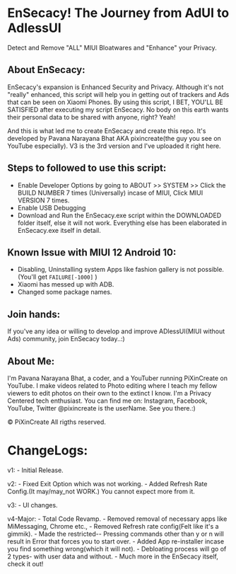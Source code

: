 # EnSecacy! The Journey from AdUI to AdlessUI

Detect and Remove "ALL" MIUI Bloatwares and "Enhance" your Privacy.


## About EnSecacy:
   EnSecacy's expansion is Enhanced Security and Privacy. Although it's not "really" enhanced,
this script will help you in getting out of trackers
and Ads that can be seen on Xiaomi Phones. By using this script, I  BET, YOU'LL BE SATISFIED after
executing my script EnSecacy. No body on this earth wants their personal data to be shared with anyone, right? Yeah!

And this is what led me to create EnSecacy and create this repo.
It's developed by Pavana Narayana Bhat AKA pixincreate(the guy you see on YouTube especially).
V3 is the 3rd version and I've uploaded it right here.

## Steps to followed to use this script:
- Enable Developer Options by going to ABOUT >> SYSTEM >> Click the BUILD NUMBER 7 times (Universally) incase of MIUI, Click MIUI VERSION 7 times.
- Enable USB Debugging
- Download and Run the EnSecacy.exe script within the DOWNLOADED folder itself, else it will not work.
Everything else has been elaborated in EnSecacy.exe itself in detail.

## Known Issue with MIUI 12 Android 10:
- Disabling, Uninstalling system Apps like fashion gallery is not possible. (You'll get ```FAILURE[-1000]``` )
- Xiaomi has messed up with ADB.
- Changed some package names.

## Join hands:
If you've any idea or willing to develop and improve ADlessUI(MIUI without Ads) community, join EnSecacy today..:)

## About Me:
I'm Pavana Narayana Bhat, a coder, and a YouTuber running PiXinCreate on YouTube. 
I make videos related to Photo editing where I teach my fellow viewers to edit photos on their own to the extinct I know. 
I'm a Privacy Centered tech enthusiast.
You can find me on: Instagram, Facebook, YouTube, Twitter
   @pixincreate is the userName. See you there.:)

© PiXinCreate
All rigths reserved.

# ChangeLogs:
		
v1: - Initial Release.

v2: - Fixed Exit Option which was not working. - Added Refresh Rate Config.(It may/may_not WORK.) You cannot expect more from it.

v3: - UI changes.

v4-Major: 	- Total Code Revamp.
		- Removed removal of necessary apps like MiMessaging, Chrome etc.,
		- Removed Refresh rate config(Felt like it's a gimmik).
		- Made the restricted-- Pressing commands other than y or n will result in Error that forces you to start over.
		- Added App re-installer incase you find something wrong(which it will not).
		- Debloating process will go of 2 types- with user data and without.
		- Much more in the EnSecacy itself, check it out!
